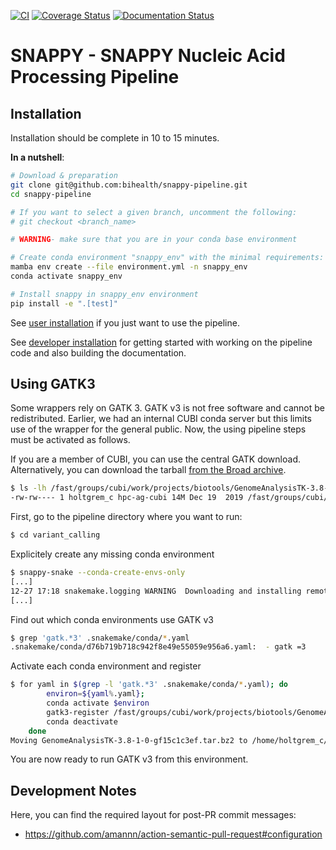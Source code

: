 [![CI](https://github.com/bihealth/snappy-pipeline/workflows/CI/badge.svg?branch=main)](https://github.com/bihealth/snappy-pipeline/actions/workflows/main.yml)
[![Coverage Status](https://coveralls.io/repos/github/bihealth/snappy-pipeline/badge.svg?branch=master)](https://coveralls.io/github/bihealth/snappy-pipeline?branch=master)
[![Documentation Status](https://readthedocs.org/projects/snappy-pipeline/badge/?version=latest)](https://snappy-pipeline.readthedocs.io/en/latest/?badge=latest)

# SNAPPY - SNAPPY Nucleic Acid Processing Pipeline

## Installation

Installation should be complete in 10 to 15 minutes.

**In a nutshell**:

```bash
# Download & preparation
git clone git@github.com:bihealth/snappy-pipeline.git
cd snappy-pipeline

# If you want to select a given branch, uncomment the following:
# git checkout <branch_name>

# WARNING- make sure that you are in your conda base environment

# Create conda environment "snappy_env" with the minimal requirements:
mamba env create --file environment.yml -n snappy_env
conda activate snappy_env

# Install snappy in snappy_env environment
pip install -e ".[test]"
```


See [user installation](docs/quickstart.rst) if you just want to use the pipeline.

See [developer installation](docs/installation.rst) for getting started with working on the pipeline code and also building the documentation.

## Using GATK3

Some wrappers rely on GATK 3.
GATK v3 is not free software and cannot be redistributed.
Earlier, we had an internal CUBI conda server but this limits use of the wrapper for the general public.
Now, the using pipeline steps must be activated as follows.

If you are a member of CUBI, you can use the central GATK download.
Alternatively, you can download the tarball [from the Broad archive](https://storage.googleapis.com/gatk-software/package-archive/gatk/GenomeAnalysisTK-3.8-1-0-gf15c1c3ef.tar.bz2).

```bash
$ ls -lh /fast/groups/cubi/work/projects/biotools/GenomeAnalysisTK-3.8-1-0-gf15c1c3ef.tar.bz2
-rw-rw---- 1 holtgrem_c hpc-ag-cubi 14M Dec 19  2019 /fast/groups/cubi/work/projects/biotools/GenomeAnalysisTK-3.8-1-0-gf15c1c3ef.tar.bz2
```

First, go to the pipeline directory where you want to run:

```bash
$ cd variant_calling
```

Explicitely create any missing conda environment

```bash
$ snappy-snake --conda-create-envs-only
[...]
12-27 17:18 snakemake.logging WARNING  Downloading and installing remote packages.
[...]
```

Find out which conda environments use GATK v3

```bash
$ grep 'gatk.*3' .snakemake/conda/*.yaml
.snakemake/conda/d76b719b718c942f8e49e55059e956a6.yaml:  - gatk =3
```

Activate each conda environment and register

```bash
$ for yaml in $(grep -l 'gatk.*3' .snakemake/conda/*.yaml); do
        environ=${yaml%.yaml};
        conda activate $environ
        gatk3-register /fast/groups/cubi/work/projects/biotools/GenomeAnalysisTK-3.8-1-0-gf15c1c3ef.tar.bz2
        conda deactivate
    done
Moving GenomeAnalysisTK-3.8-1-0-gf15c1c3ef.tar.bz2 to /home/holtgrem_c/miniconda3/envs/gatk3/opt/gatk-3.8
```

You are now ready to run GATK v3 from this environment.

## Development Notes

Here, you can find the required layout for post-PR commit messages:

- https://github.com/amannn/action-semantic-pull-request#configuration
